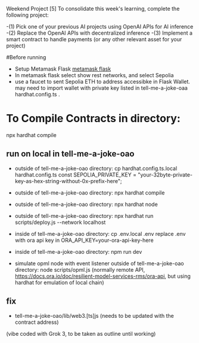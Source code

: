 Weekend Project [5]
To consolidate this week's learning, complete the following project:

-(1) Pick one of your previous AI projects using OpenAI APIs for AI inference
-(2) Replace the OpenAI APIs with decentralized inference
-(3) Implement a smart contract to handle payments (or any other relevant asset for your project)

#Before running

- Setup Metamask Flask
[metamask flask](https://docs.metamask.io/snaps/get-started/install-flask/)
- In metamask flask select show rest networks, and select Sepolia
- use a faucet to sent Sepolia ETH to address accessibke in Flask Wallet. may need to import wallet with private key listed in tell-me-a-joke-oaa hardhat.config.ts .

# To Compile Contracts in directory:
npx hardhat compile

## run on local in tell-me-a-joke-oao
- outside of tell-me-a-joke-oao directory: cp hardhat.config.ts.local hardhat.config.ts
  const SEPOLIA_PRIVATE_KEY = "your-32byte-private-key-as-hex-string-without-0x-prefix-here";
- outside of tell-me-a-joke-oao directory: npx hardhat compile

- outside of tell-me-a-joke-oao directory: npx hardhat node

- outside of tell-me-a-joke-oao directory: npx hardhat run scripts/deploy.js --network localhost

- inside of tell-me-a-joke-oao directory: cp .env.local .env
  replace .env with ora api key in ORA_API_KEY=your-ora-api-key-here

- inside of tell-me-a-joke-oao directory: npm run dev

- simulate opml node with event listener outside of tell-me-a-joke-oao directory: node scripts/opml.js (normally remote API, https://docs.ora.io/doc/resilient-model-services-rms/ora-api, but using hardhat for emulation of local chain) 


## fix
* tell-me-a-joke-oao/lib/web3.[ts]js (needs to be updated with the contract address)

(vibe coded with Grok 3, to be taken as outline until working)
